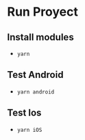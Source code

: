 # Run Proyect

## Install modules
- `yarn`

## Test Android
- `yarn android` 

## Test Ios
- `yarn iOS`